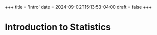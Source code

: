 +++
title = 'Intro'
date = 2024-09-02T15:13:53-04:00
draft = false
+++

# Introduction to Statistics
